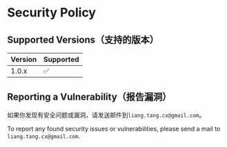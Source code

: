 # Security Policy

## Supported Versions（支持的版本）

| Version | Supported          |
| ------- | ------------------ |
| 1.0.x   | :white_check_mark: |

## Reporting a Vulnerability（报告漏洞）

如果你发现有安全问题或漏洞，请发送邮件到`liang.tang.cx@gmail.com`。

To report any found security issues or vulnerabilities, please send a mail to `liang.tang.cx@gmail.com`.
